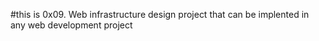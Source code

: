 #this is 0x09. Web infrastructure design project
that can be implented in any web development project
